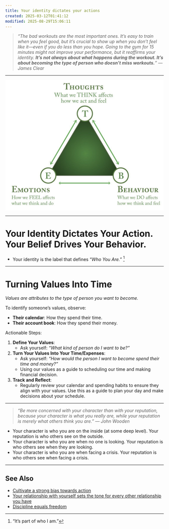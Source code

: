 ```yaml
---
title: Your identity dictates your actions
created: 2025-03-12T01:41:12
modified: 2025-08-29T15:06:11
---
```


> _“The bad workouts are the most important ones. It’s easy to train when you feel good, but it’s crucial to show up when you don’t feel like it—even if you do less than you hope. Going to the gym for 15 minutes might not improve your performance, but it reaffirms your identity. **It’s not always about what happens during the workout. It’s about becoming the type of person who doesn’t miss workouts.**” — James Clear_

---

![](../_attachments/ac5f1418b2d07a0b6be7fe26aa168d0a.jpg)

---

# Your Identity Dictates Your Action. Your Belief Drives Your Behavior.

* Your identity is the label that defines “_Who You Are._” [^1]

---

# Turning Values Into Time

_Values are attributes to the type of person you want to become._

To identify someone’s values, observe:

* **Their calendar**: How they spend their time.
* **Their account book**: How they spend their money.

Actionable Steps:

1. **Define Your Values**:
	* Ask yourself: _“What kind of person do I want to be?”_
2. **Turn Your Values Into Your Time/Expenses**:
	* Ask yourself: _“How would the person I want to become spend their time and money?”_
	* Using our values as a guide to scheduling our time and making financial decision.
3. **Track and Reflect**:
	* Regularly review your calendar and spending habits to ensure they align with your values. Use this as a guide to plan your day and make decisions about your schedule.

---

> _“Be more concerned with your character than with your reputation, because your character is what you really are, while your reputation is merely what others think you are.” — John Wooden_

* Your character is who you are on the inside (at some deep level). Your reputation is who others see on the outside.
* Your character is who you are when no one is looking. Your reputation is who others see when they are looking.
* Your character is who you are when facing a crisis. Your reputation is who others see when facing a crisis.

---

## See Also

* [Cultivate a strong bias towards action](cultivate-a-strong-bias-towards-action.md)
* [Your relationship with yourself sets the tone for every other relationship you have](your-relationship-with-yourself-sets-the-tone-for-every-other-relationships-you-have.md)
* [Discipline equals freedom](discipline-equals-freedom.md)

[^1]: “It’s part of who I am.”
